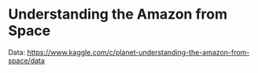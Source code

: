 # Understanding the Amazon from Space

Data: https://www.kaggle.com/c/planet-understanding-the-amazon-from-space/data
